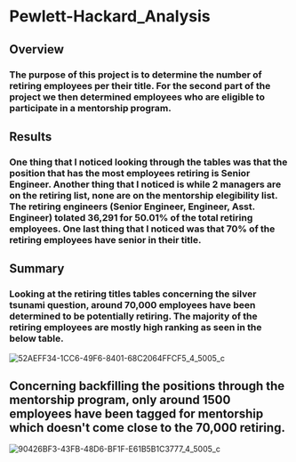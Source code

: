 # Pewlett-Hackard_Analysis
## Overview
### The purpose of this project is to determine the number of retiring employees per their title.  For the second part of the project we then determined employees who are eligible to participate in a mentorship program.
## Results
### One thing that I noticed looking through the tables was that the position that has the most employees retiring is Senior Engineer.  Another thing that I noticed is while 2 managers are on the retiring list, none are on the mentorship elegibility list. The retiring engineers (Senior Engineer, Engineer, Asst. Engineer) tolated 36,291 for 50.01% of the total retiring employees.  One last thing that I noticed was that 70% of the retiring employees have senior in their title. 
## Summary
### Looking at the retiring titles tables concerning the silver tsunami question, around 70,000 employees have been determined to be potentially retiring. The majority of the retiring employees are mostly high ranking as seen in the below table.  

![52AEFF34-1CC6-49F6-8401-68C2064FFCF5_4_5005_c](https://user-images.githubusercontent.com/96598876/154784304-ac7da95a-a2e4-4212-9d72-4c1340ae4b38.jpeg)

## Concerning backfilling the positions through the mentorship program, only around 1500 employees have been tagged for mentorship which doesn't come close to the 70,000 retiring.

![90426BF3-43FB-48D6-BF1F-E61B5B1C3777_4_5005_c](https://user-images.githubusercontent.com/96598876/154785060-f6a0936a-1269-449c-835e-9516160f782a.jpeg)
